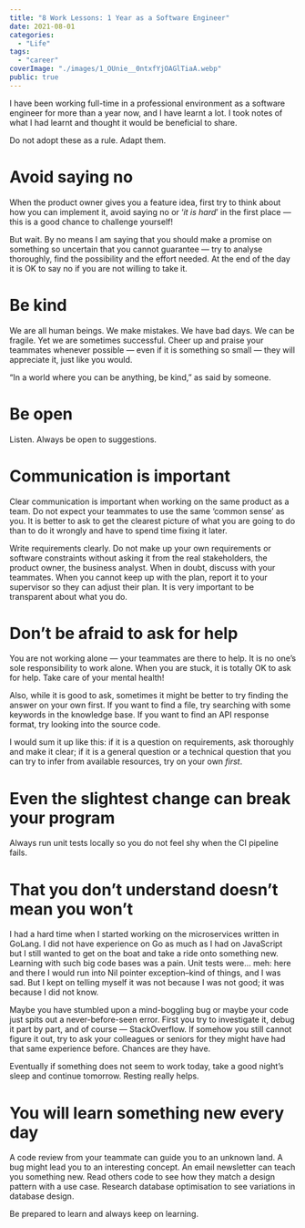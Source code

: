 ```yaml
---
title: "8 Work Lessons: 1 Year as a Software Engineer"
date: 2021-08-01
categories:
  - "Life"
tags:
  - "career"
coverImage: "./images/1_OUnie__0ntxfYjOAGlTiaA.webp"
public: true
---
```


I have been working full-time in a professional environment as a software engineer for more than a year now, and I have learnt a lot. I took notes of what I had learnt and thought it would be beneficial to share.

Do not adopt these as a rule. Adapt them.

# Avoid saying no

When the product owner gives you a feature idea, first try to think about how you can implement it, avoid saying no or ‘_it is hard_’ in the first place — this is a good chance to challenge yourself!

But wait. By no means I am saying that you should make a promise on something so uncertain that you cannot guarantee — try to analyse thoroughly, find the possibility and the effort needed. At the end of the day it is OK to say no if you are not willing to take it.

# Be kind

We are all human beings. We make mistakes. We have bad days. We can be fragile. Yet we are sometimes successful. Cheer up and praise your teammates whenever possible — even if it is something so small — they will appreciate it, just like you would.

“In a world where you can be anything, be kind,” as said by someone.

# Be open

Listen. Always be open to suggestions.

# Communication is important

Clear communication is important when working on the same product as a team. Do not expect your teammates to use the same ‘common sense’ as you. It is better to ask to get the clearest picture of what you are going to do than to do it wrongly and have to spend time fixing it later.

Write requirements clearly. Do not make up your own requirements or software constraints without asking it from the real stakeholders, the product owner, the business analyst. When in doubt, discuss with your teammates. When you cannot keep up with the plan, report it to your supervisor so they can adjust their plan. It is very important to be transparent about what you do.

# Don’t be afraid to ask for help

You are not working alone — your teammates are there to help. It is no one’s sole responsibility to work alone. When you are stuck, it is totally OK to ask for help. Take care of your mental health!

Also, while it is good to ask, sometimes it might be better to try finding the answer on your own first. If you want to find a file, try searching with some keywords in the knowledge base. If you want to find an API response format, try looking into the source code.

I would sum it up like this: if it is a question on requirements, ask thoroughly and make it clear; if it is a general question or a technical question that you can try to infer from available resources, try on your own _first_.

# Even the slightest change can break your program

Always run unit tests locally so you do not feel shy when the CI pipeline fails.

# That you don’t understand doesn’t mean you won’t

I had a hard time when I started working on the microservices written in GoLang. I did not have experience on Go as much as I had on JavaScript but I still wanted to get on the boat and take a ride onto something new. Learning with such big code bases was a pain. Unit tests were… meh: here and there I would run into Nil pointer exception–kind of things, and I was sad. But I kept on telling myself it was not because I was not good; it was because I did not know.

Maybe you have stumbled upon a mind-boggling bug or maybe your code just spits out a never-before-seen error. First you try to investigate it, debug it part by part, and of course — StackOverflow. If somehow you still cannot figure it out, try to ask your colleagues or seniors for they might have had that same experience before. Chances are they have.

Eventually if something does not seem to work today, take a good night’s sleep and continue tomorrow. Resting really helps.

# You will learn something new every day

A code review from your teammate can guide you to an unknown land. A bug might lead you to an interesting concept. An email newsletter can teach you something new. Read others code to see how they match a design pattern with a use case. Research database optimisation to see variations in database design.

Be prepared to learn and always keep on learning.
